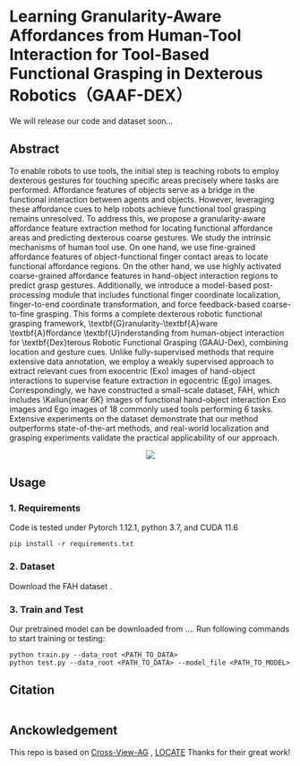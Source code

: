 # Learning Granularity-Aware Affordances from Human-Tool Interaction for Tool-Based Functional Grasping in Dexterous Robotics（GAAF-DEX）

<!-- [![arXiv](https://img.shields.io/badge/arXiv-2303.09665-b31b1b.svg)](https://arxiv.org/abs/2303.09665)
[![GitHub](https://img.shields.io/website?label=Project%20Page&up_message=page&url=https://reagan1311.github.io/locate/)](https://reagan1311.github.io/locate/)
[![ ](https://img.shields.io/youtube/views/RLHansdFxII?label=Video&style=flat)](https://www.youtube.com/watch?v=RLHansdFxII)  -->

We will release our code and dataset soon...

## Abstract

To enable robots to use tools, the initial step is teaching robots to employ dexterous gestures for touching specific areas precisely where tasks are performed. Affordance features of objects serve as a bridge in the functional interaction between agents and objects. However, leveraging these affordance cues to help robots achieve functional tool grasping remains unresolved. To address this, we propose a granularity-aware affordance feature extraction method for locating functional affordance areas and predicting dexterous coarse gestures. We study the intrinsic mechanisms of human tool use. On one hand, we use fine-grained affordance features of object-functional finger contact areas to locate functional affordance regions. On the other hand, we use highly activated coarse-grained affordance features in hand-object interaction regions to predict grasp gestures. Additionally, we introduce a model-based post-processing module that includes functional finger coordinate localization, finger-to-end coordinate transformation, and force feedback-based coarse-to-fine grasping. This forms a complete dexterous robotic functional grasping framework, \textbf{G}ranularity-\textbf{A}ware \textbf{A}ffordance \textbf{U}nderstanding from human-object interaction for \textbf{Dex}terous Robotic Functional Grasping (GAAU-Dex), combining location and gesture cues. Unlike fully-supervised methods that require extensive data annotation, we employ a weakly supervised approach to extract relevant cues from exocentric (Exo) images of hand-object interactions to supervise feature extraction in egocentric (Ego) images. Correspondingly, we have constructed a small-scale dataset, FAH, which includes \Kailun{near $6K$} images of functional hand-object interaction Exo images and Ego images of $18$ commonly used tools performing $6$ tasks. Extensive experiments on the dataset demonstrate that our method outperforms state-of-the-art methods, and real-world localization and grasping experiments validate the practical applicability of our approach.

<p align="center">
 <img src="./assets/pipeline" align=center>
</p>

## Usage

### 1. Requirements

Code is tested under Pytorch 1.12.1, python 3.7, and CUDA 11.6

```
pip install -r requirements.txt
```

### 2. Dataset

Download the FAH dataset
.

### 3. Train and Test

Our pretrained model can be downloaded
  from .... Run following commands to start training or testing:

```
python train.py --data_root <PATH_TO_DATA>
python test.py --data_root <PATH_TO_DATA> --model_file <PATH_TO_MODEL>
```

## Citation

```

```

## Anckowledgement

This repo is based on [Cross-View-AG](https://github.com/lhc1224/Cross-View-AG)
, [LOCATE](https://github.com/Reagan1311/LOCATE) Thanks for their great work!

